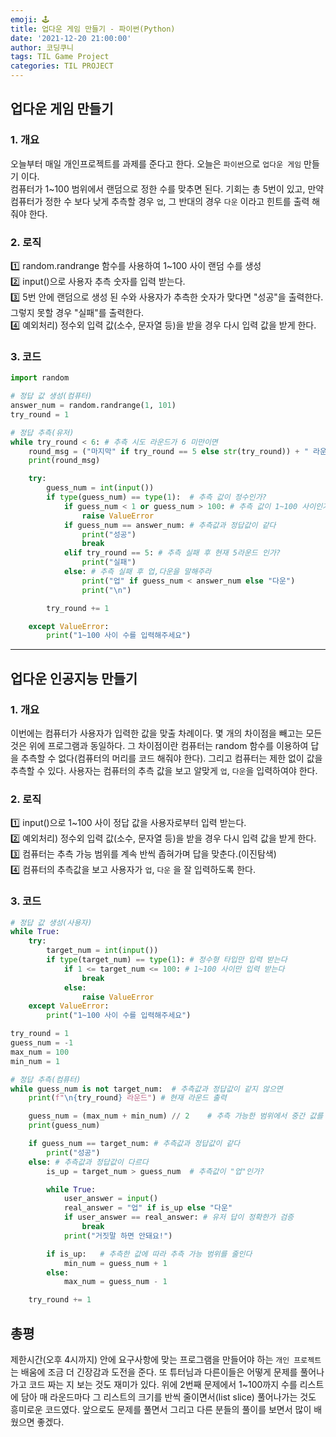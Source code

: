 ```yaml
---
emoji: 🕹
title: 업다운 게임 만들기 - 파이썬(Python)
date: '2021-12-20 21:00:00'
author: 코딩쿠니
tags: TIL Game Project
categories: TIL PROJECT
---
```


## 업다운 게임 만들기

### 1. 개요
오늘부터 매일 개인프로젝트를 과제를 준다고 한다. 오늘은 `파이썬`으로 `업다운 게임` 만들기 이다.   
컴퓨터가 1~100 범위에서 랜덤으로 정한 수를 맞추면 된다. 기회는 총 5번이 있고, 만약 컴퓨터가 정한 수 보다 낮게 추측할 경우 `업`, 그 반대의 경우 `다운` 이라고 힌트를 출력 해줘야 한다.

### 2. 로직
1️⃣ random.randrange 함수를 사용하여 1~100 사이 랜덤 수를 생성   
2️⃣ input()으로 사용자 추측 숫자를 입력 받는다.   
3️⃣ 5번 안에 랜덤으로 생성 된 수와 사용자가 추측한 숫자가 맞다면 "성공"을 출력한다. 그렇지 못할 경우 "실패"를 출력한다.   
4️⃣ 예외처리) 정수외 입력 값(소수, 문자열 등)을 받을 경우 다시 입력 값을 받게 한다.

### 3. 코드
```python
import random

# 정답 값 생성(컴퓨터)
answer_num = random.randrange(1, 101)
try_round = 1

# 정답 추측(유저)
while try_round < 6: # 추측 시도 라운드가 6 미만이면
    round_msg = ("마지막" if try_round == 5 else str(try_round)) + " 라운드" # 현재 라운드 추측
    print(round_msg)

    try:
        guess_num = int(input())
        if type(guess_num) == type(1):  # 추측 값이 정수인가?
            if guess_num < 1 or guess_num > 100: # 추측 값이 1~100 사이인가?
                raise ValueError
            if guess_num == answer_num: # 추측값과 정답값이 같다
                print("성공")
                break
            elif try_round == 5: # 추측 실패 후 현재 5라운드 인가?
                print("실패")
            else: # 추측 실패 후 업,다운을 말해주라
                print("업" if guess_num < answer_num else "다운")
                print("\n")

        try_round += 1

    except ValueError:
        print("1~100 사이 수를 입력해주세요")
```
___
## 업다운 인공지능 만들기

### 1. 개요
이번에는 컴퓨터가 사용자가 입력한 값을 맞출 차례이다. 몇 개의 차이점을 빼고는 모든 것은 위에 프로그램과 동일하다. 그 차이점이란 컴퓨터는 random 함수를 이용하여 답을 추측할 수 없다(컴퓨터의 머리를 코드 해줘야 한다). 그리고 컴퓨터는 제한 없이 값을 추측할 수 있다. 사용자는 컴퓨터의 추측 값을 보고 알맞게 `업`, `다운`을 입력하여야 한다.

### 2. 로직   
1️⃣ input()으로 1~100 사이 정답 값을 사용자로부터 입력 받는다.   
2️⃣ 예외처리) 정수외 입력 값(소수, 문자열 등)을 받을 경우 다시 입력 값을 받게 한다.   
3️⃣ 컴퓨터는 추측 가능 범위를 계속 반씩 좁혀가며 답을 맞춘다.(이진탐색)   
4️⃣ 컴퓨터의 추측값을 보고 사용자가 `업`, `다운` 을 잘 입력하도록 한다.

### 3. 코드
```python
# 정답 값 생성(사용자)
while True:
    try:
        target_num = int(input())
        if type(target_num) == type(1): # 정수형 타입만 입력 받는다
            if 1 <= target_num <= 100: # 1~100 사이만 입력 받는다
                break
            else:
                raise ValueError
    except ValueError:
        print("1~100 사이 수를 입력해주세요")

try_round = 1
guess_num = -1
max_num = 100
min_num = 1

# 정답 추측(컴퓨터)
while guess_num is not target_num:  # 추측값과 정답값이 같지 않으면
    print(f"\n{try_round} 라운드") # 현재 라운드 출력

    guess_num = (max_num + min_num) // 2    # 추측 가능한 범위에서 중간 값를 말한다(이진탐색)
    print(guess_num)

    if guess_num == target_num: # 추측값과 정답값이 같다
        print("성공")
    else: # 추측값과 정답값이 다르다
        is_up = target_num > guess_num  # 추측값이 "업"인가?

        while True:
            user_answer = input()
            real_answer = "업" if is_up else "다운"
            if user_answer == real_answer: # 유저 답이 정확한가 검증
                break
            print("거짓말 하면 안돼요!")

        if is_up:   # 추측한 값에 따라 추측 가능 범위를 줄인다
            min_num = guess_num + 1
        else:
            max_num = guess_num - 1

    try_round += 1
```

## 총평
제한시간(오후 4시까지) 안에 요구사항에 맞는 프로그램을 만들어야 하는 `개인 프로젝트`는 배움에 조금 더 긴장감과 도전을 준다. 또 튜터님과 다른이들은 어떻게 문제를 풀어나가고 코드 짜는 지 보는 것도 재미가 있다. 위에 2번째 문제에서 1~100까지 수를 리스트에 담아 매 라운드마다 그 리스트의 크기를 반씩 줄이면서(list slice) 풀어나가는 것도 흥미로운 코드였다. 앞으로도 문제를 풀면서 그리고 다른 분들의 풀이를 보면서 많이 배웠으면 좋겠다.

```toc
```